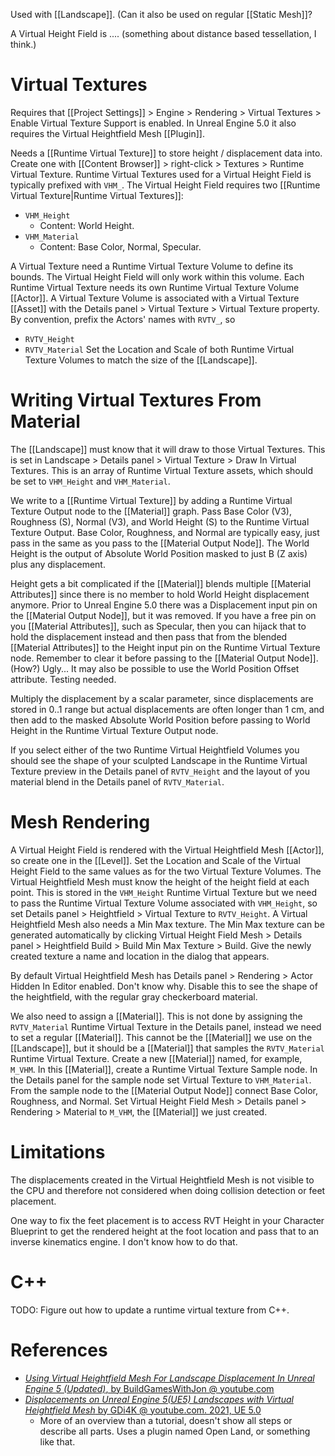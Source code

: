 Used with [[Landscape]].
(Can it also be used on regular [[Static Mesh]]?

A Virtual Height Field is .... (something about distance based tessellation, I think.)


# Virtual Textures

Requires that [[Project Settings]] > Engine > Rendering > Virtual Textures > Enable Virtual Texture Support is enabled.
In Unreal Engine 5.0 it also requires the Virtual Heightfield Mesh [[Plugin]].

Needs a [[Runtime Virtual Texture]] to store height / displacement data into.
Create one with [[Content Browser]] > right-click > Textures > Runtime Virtual Texture.
Runtime Virtual Textures used for a Virtual Height Field is typically prefixed with `VHM_`.
The Virtual Height Field requires two [[Runtime Virtual Texture|Runtime Virtual Textures]]:
- `VHM_Height`
	- Content: World Height.
- `VHM_Material`
	- Content: Base Color, Normal, Specular.

A Virtual Texture need a Runtime Virtual Texture Volume to define its bounds.
The Virtual Height Field will only work within this volume.
Each Runtime Virtual Texture needs its own Runtime Virtual Texture Volume [[Actor]].
A Virtual Texture Volume is associated with a Virtual Texture [[Asset]] with the Details panel > Virtual Texture > Virtual Texture property.
By convention, prefix the Actors' names with `RVTV_`, so
- `RVTV_Height`
- `RVTV_Material`
Set the Location and Scale of both Runtime Virtual Texture Volumes to match the size of the [[Landscape]].


# Writing Virtual Textures From Material

The [[Landscape]] must know that it will draw to those Virtual Textures.
This is set in Landscape > Details panel > Virtual Texture > Draw In Virtual Textures.
This is an array of Runtime Virtual Texture assets, which should be set to `VHM_Height` and `VHM_Material`.

We write to a [[Runtime Virtual Texture]] by adding a Runtime Virtual Texture Output node to the [[Material]] graph.
Pass Base Color (V3), Roughness (S), Normal (V3), and World Height (S) to the Runtime Virtual Texture Output.
Base Color, Roughness, and Normal are typically easy, just pass in the same as you pass to the [[Material Output Node]].
The World Height is the output of Absolute World Position masked to just B (Z axis) plus any displacement.

Height gets a bit complicated if the [[Material]] blends multiple [[Material Attributes]] since there is no member to hold World Height displacement anymore.
Prior to Unreal Engine 5.0 there was a Displacement input pin on the [[Material Output Node]], but it was removed.
If you have a free pin on you [[Material Attributes]], such as Specular, then you can hijack that to hold the displacement instead and then pass that from the blended [[Material Attributes]] to the Height input pin on the Runtime Virtual Texture node.
Remember to clear it before passing to the [[Material Output Node]].
(How?)
Ugly...
It may also be possible to use the World Position Offset attribute. Testing needed.

Multiply the displacement by a scalar parameter, since displacements are stored in 0..1 range but actual displacements are often longer than 1 cm, and then add to the masked Absolute World Position before passing to World Height in the Runtime Virtual Texture Output node.

If you select either of the two Runtime Virtual Heightfield Volumes you should see the shape of your sculpted Landscape in the Runtime Virtual Texture preview in the Details panel of `RVTV_Height` and the layout of you material blend in the Details panel of  `RVTV_Material`.


# Mesh Rendering

A Virtual Height Field is rendered with the Virtual Heightfield Mesh [[Actor]], so create one in the [[Level]].
Set the Location and Scale of the Virtual Height Field to the same values as for the two Virtual Texture Volumes.
The Virtual Heightfield Mesh must know the height of the height field at each point.
This is stored in the `VHM_Height` Runtime Virtual Texture but we need to pass the Runtime Virtual Texture Volume associated with `VHM_Height`, so set Details panel > Heightfield > Virtual Texture to `RVTV_Height`.
A Virtual Heightfield Mesh also needs a Min Max texture.
The Min Max texture can be generated automatically by clicking Virtual Height Field Mesh > Details panel > Heightfield Build > Build Min Max Texture > Build.
Give the newly created texture a name and location in the dialog that appears.

By default Virtual Heightfield Mesh has Details panel > Rendering > Actor Hidden In Editor enabled.
Don't know why.
Disable this to see the shape of the heightfield, with the regular gray checkerboard material.

We also need  to assign a [[Material]].
This is not done by assigning the `RVTV_Material` Runtime Virtual Texture in the Details panel, instead we need to set a regular [[Material]].
This cannot be the [[Material]] we use on the [[Landscape]], but it should be a [[Material]] that samples the `RVTV_Material` Runtime Virtual Texture.
Create a new [[Material]] named, for example, `M_VHM`.
In this [[Material]], create a Runtime Virtual Texture Sample node.
In the Details panel for the sample node set Virtual Texture to `VHM_Material`.
From the sample node to the [[Material Output Node]] connect Base Color, Roughness, and Normal.
Set Virtual Height Field Mesh > Details panel > Rendering > Material to `M_VHM`, the [[Material]] we just created.


# Limitations

The displacements created in the Virtual Heightfield Mesh is not visible to the CPU and therefore not considered when doing collision detection or feet placement.

One way to fix the feet placement is to access RVT Height in your Character Blueprint to get the rendered height at the foot location and pass that to an inverse kinematics engine.
I don't know how to do that.


# C++

TODO: Figure out how to update a runtime virtual texture from C++.


# References

- [_Using Virtual Heightfield Mesh For Landscape Displacement In Unreal Engine 5 (Updated)_, by BuildGamesWithJon @ youtube.com](https://www.youtube.com/watch?v=H4jzMsiBkYg)
- [_Displacements on Unreal Engine 5(UE5) Landscapes with Virtual Heightfield Mesh_ by GDi4K @ youtube.com. 2021, UE 5.0](https://youtu.be/JzYVeIF89V0)
	- More of an overview than a tutorial, doesn't show all steps or describe all parts. Uses a plugin named Open Land, or something like that.
